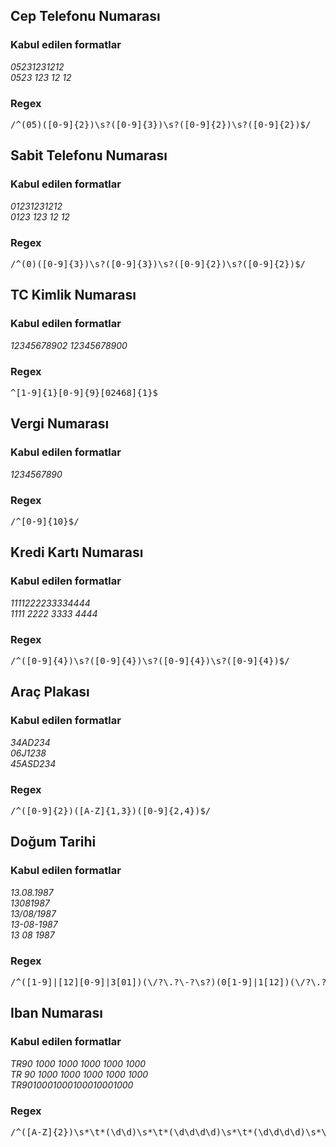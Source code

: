  <div class="container">
        <div class="regex-item">
            <h2>Cep Telefonu Numarası</h2>
            <h3>Kabul edilen formatlar</h3>
            <p><i>05231231212<br>0523 123 12 12</i></p>
            <h3>Regex</h3>
              <pre>/^(05)([0-9]{2})\s?([0-9]{3})\s?([0-9]{2})\s?([0-9]{2})$/</pre>
            </div>
            <div class="regex-item">
                <h2>Sabit Telefonu Numarası</h2>
                <h3>Kabul edilen formatlar</h3>
                <p><i>01231231212<br>0123 123 12 12</i></p>
                <h3>Regex</h3>
                <pre>/^(0)([0-9]{3})\s?([0-9]{3})\s?([0-9]{2})\s?([0-9]{2})$/</pre>
            </div>
            <div class="regex-item">
                <h2>TC Kimlik Numarası</h2>
                <h3>Kabul edilen formatlar</h3>
                <p><i>12345678902</i> <i>12345678900</i></p>
                <h3>Regex</h3>
                <pre>^[1-9]{1}[0-9]{9}[02468]{1}$</pre>
            </div>
            <div class="regex-item">
                <h2>Vergi Numarası</h2>
                <h3>Kabul edilen formatlar</h3>
                <p><i>1234567890</i></p>
                <h3>Regex</h3>
                <pre>/^[0-9]{10}$/</pre>
            </div>
            <div class="regex-item">
                <h2>Kredi Kartı Numarası</h2>
                <h3>Kabul edilen formatlar</h3>
                <p><i>1111222233334444<br>1111 2222 3333 4444</i></p>
                <h3>Regex</h3>
                <pre>/^([0-9]{4})\s?([0-9]{4})\s?([0-9]{4})\s?([0-9]{4})$/</pre>
            </div>
            <div class="regex-item">
                <h2>Araç Plakası</h2>
                <h3>Kabul edilen formatlar</h3>
                <p><i>34AD234<br>06J1238<br>45ASD234</i></p>
                <h3>Regex</h3>
                <pre>/^([0-9]{2})([A-Z]{1,3})([0-9]{2,4})$/</pre>
            </div>
            <div class="regex-item">
                <h2>Doğum Tarihi</h2>
                <h3>Kabul edilen formatlar</h3>
                <p><i>13.08.1987<br>13081987<br>13/08/1987<br>13-08-1987<br>13 08 1987</i></p>
                <h3>Regex</h3>
                <pre>/^([1-9]|[12][0-9]|3[01])(\/?\.?\-?\s?)(0[1-9]|1[12])(\/?\.?\-?\s?)(19[0-9][0-9]|20[0][0-9]|20[1][0-8])$/</pre>
            </div>
             <div class="regex-item">
                <h2>Iban Numarası</h2>
                <h3>Kabul edilen formatlar</h3>
                <p><i>TR90 1000 1000 1000 1000 1000<br>TR 90 1000 1000 1000 1000 1000<br>TR9010001000100010001000</i></p>
                <h3>Regex</h3>
                <pre>/^([A-Z]{2})\s*\t*(\d\d)\s*\t*(\d\d\d\d)\s*\t*(\d\d\d\d)\s*\t*(\d\d\d\d)\s*\t*(\d\d\d\d)\s*\t*(\d\d\d\d)$/</pre>
            </div>
    </div>
